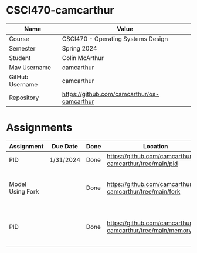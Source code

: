 # CSCI470-camcarthur

| Name  | Value |
| ------------- | ------------- |
| Course  | CSCI470 - Operating Systems Design  |
| Semester  | Spring 2024  |
| Student  | Colin McArthur  |
| Mav Username  | camcarthur  |
| GitHub Username  | camcarthur  |
| Repository  | https://github.com/camcarthur/os-camcarthur  |

# Assignments

| Assignment | Due Date | Done | Location | Notes |
| ---------- | -------- | ---- | -------- | ----- |
| PID | 1/31/2024 | Done | https://github.com/camcarthur/os-camcarthur/tree/main/pid | In Class Activity |
| Model Using Fork |  | Done | https://github.com/camcarthur/os-camcarthur/tree/main/fork |Simulate probabilities of a coin flip using fork|
| PID |  | Done | https://github.com/camcarthur/os-camcarthur/tree/main/memory | Server sends message to client once connected |